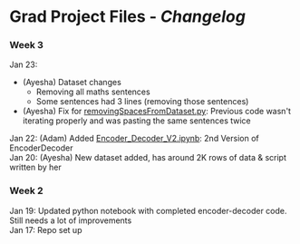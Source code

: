 # Grad Project Files - *Changelog*
### Week 3
Jan 23:
- (Ayesha) Dataset changes
  - Removing all maths sentences
  - Some sentences had 3 lines (removing those sentences)
- (Ayesha) Fix for [removingSpacesFromDataset.py](removingSpacesFromDataset.py): Previous code wasn't iterating properly and was pasting the same sentences twice    

Jan 22: (Adam) Added [Encoder_Decoder_V2.ipynb](Encoder_Decoder_V2.ipynb): 2nd Version of EncoderDecoder     
Jan 20: (Ayesha) New dataset added, has around 2K rows of data & script written by her
### Week 2
Jan 19: Updated python notebook with completed encoder-decoder code. Still needs a lot of improvements   
Jan 17: Repo set up
